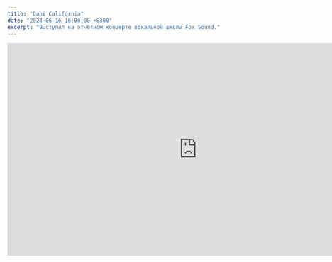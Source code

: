 ```yaml
---
title: "Dani California"
date: "2024-06-16 16:00:00 +0300"
excerpt: "Выступил на отчётном концерте вокальной школы Fox Sound."
---
```


<div class="video-wrapper">
  <iframe src="https://vk.com/video_ext.php?oid=-226124872&id=456239019&hd=2" width="853" height="480" allow="autoplay; encrypted-media; fullscreen; picture-in-picture; screen-wake-lock;" frameborder="0" allowfullscreen></iframe>
</div>
